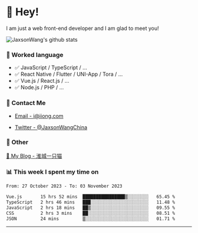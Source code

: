 # 👋 Hey!

I am just a web front-end developer and I am glad to meet you!

![JaxsonWang's github stats](https://github-readme-stats.vercel.app/api?username=JaxsonWang&&show_icons=true&&title_color=1abc9c&&icon_color=1abc9c)


### 📝 Worked language

- ✅ JavaScript / TypeScript / ...
- ✅ React Native / Flutter / UNI-App / Tora / ...
- ✅ Vue.js / React.js / ...
- ✅ Node.js / PHP / ...

### 📮 Contact Me

- [Email - i@iiong.com](mailto:i@iiong.com)

- [Twitter - @JaxsonWangChina](https://twitter.com/JaxsonWangChina)

### 🤪 Other

[📌 My Blog - 淮城一只猫](https://iiong.com)

### 📊 This week I spent my time on

<!--START_SECTION:waka-->

```txt
From: 27 October 2023 - To: 03 November 2023

Vue.js       15 hrs 52 mins  ████████████████▒░░░░░░░░   65.45 %
TypeScript   2 hrs 46 mins   ███░░░░░░░░░░░░░░░░░░░░░░   11.48 %
JavaScript   2 hrs 18 mins   ██▒░░░░░░░░░░░░░░░░░░░░░░   09.55 %
CSS          2 hrs 3 mins    ██░░░░░░░░░░░░░░░░░░░░░░░   08.51 %
JSON         24 mins         ▒░░░░░░░░░░░░░░░░░░░░░░░░   01.71 %
```

<!--END_SECTION:waka-->

---
